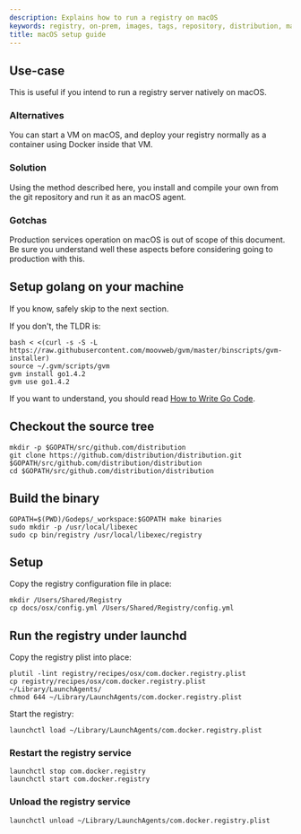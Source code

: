 ```yaml
---
description: Explains how to run a registry on macOS
keywords: registry, on-prem, images, tags, repository, distribution, macOS, recipe, advanced
title: macOS setup guide
---
```


## Use-case

This is useful if you intend to run a registry server natively on macOS.

### Alternatives

You can start a VM on macOS, and deploy your registry normally as a container using Docker inside that VM.

### Solution

Using the method described here, you install and compile your own from the git repository and run it as an macOS agent.

### Gotchas

Production services operation on macOS is out of scope of this document. Be sure you understand well these aspects before considering going to production with this.

## Setup golang on your machine

If you know, safely skip to the next section.

If you don't, the TLDR is:

    bash < <(curl -s -S -L https://raw.githubusercontent.com/moovweb/gvm/master/binscripts/gvm-installer)
    source ~/.gvm/scripts/gvm
    gvm install go1.4.2
    gvm use go1.4.2

If you want to understand, you should read [How to Write Go Code](https://golang.org/doc/code.html).

## Checkout the source tree

    mkdir -p $GOPATH/src/github.com/distribution
    git clone https://github.com/distribution/distribution.git $GOPATH/src/github.com/distribution/distribution
    cd $GOPATH/src/github.com/distribution/distribution

## Build the binary

    GOPATH=$(PWD)/Godeps/_workspace:$GOPATH make binaries
    sudo mkdir -p /usr/local/libexec
    sudo cp bin/registry /usr/local/libexec/registry

## Setup

Copy the registry configuration file in place:

    mkdir /Users/Shared/Registry
    cp docs/osx/config.yml /Users/Shared/Registry/config.yml

## Run the registry under launchd

Copy the registry plist into place:

    plutil -lint registry/recipes/osx/com.docker.registry.plist
    cp registry/recipes/osx/com.docker.registry.plist ~/Library/LaunchAgents/
    chmod 644 ~/Library/LaunchAgents/com.docker.registry.plist

Start the registry:

    launchctl load ~/Library/LaunchAgents/com.docker.registry.plist

### Restart the registry service

    launchctl stop com.docker.registry
    launchctl start com.docker.registry

### Unload the registry service

    launchctl unload ~/Library/LaunchAgents/com.docker.registry.plist
